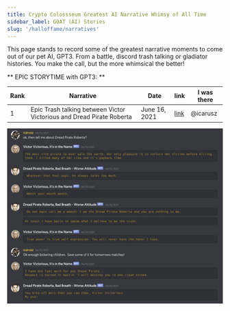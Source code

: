 ```yaml
---
title: Crypto Colossseum Greatest AI Narrative Whimsy of All Time
sidebar_label: GOAT (AI) Stories
slug: '/halloffame/narratives'
---
```


This page stands to record some of the greatest narrative moments to come out of our pet AI, GPT3.  From a battle, discord trash talking or gladiator histories.  You make the call, but the more whimsical the better!

** EPIC STORYTIME with GPT3: **

| Rank  	| Narrative	| Date  | link  | I was there
|---	|---	|---	|---    |---    |
| 1 | Epic Trash talking between Victor Victorious and Dread Pirate Roberta | June 16, 2021 | [link](https://discord.gg/kUCxPuqhGN)| @icarusz

![image](VVvsDPRTrashTalkJune16.png)